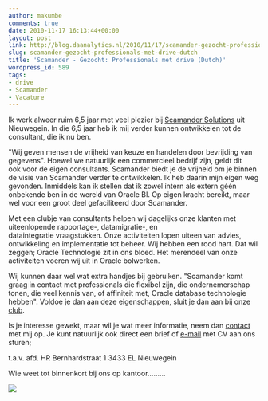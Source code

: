 ```yaml
---
author: makumbe
comments: true
date: 2010-11-17 16:13:44+00:00
layout: post
link: http://blog.daanalytics.nl/2010/11/17/scamander-gezocht-professionals-met-drive-dutch/
slug: scamander-gezocht-professionals-met-drive-dutch
title: 'Scamander - Gezocht: Professionals met drive (Dutch)'
wordpress_id: 589
tags:
- drive
- Scamander
- Vacature
---
```


Ik werk alweer ruim 6,5 jaar met veel plezier bij [Scamander Solutions](http://www.scamander.nl/) uit Nieuwegein. In die 6,5 jaar heb ik mij verder kunnen ontwikkelen tot de consultant, die ik nu ben.

"Wij geven mensen de vrijheid van keuze en handelen door bevrijding van gegevens". Hoewel we natuurlijk een commercieel bedrijf zijn, geldt dit ook voor de eigen consultants. Scamander biedt je de vrijheid om je binnen de visie van Scamander verder te ontwikkelen. Ik heb daarin mijn eigen weg gevonden. Inmiddels kan ik stellen dat ik zowel intern als extern géén onbekende ben in de wereld van Oracle BI. Op eigen kracht bereikt, maar wel voor een groot deel gefaciliteerd door Scamander.

Met een clubje van consultants helpen wij dagelijks onze klanten met uiteenlopende rapportage-, datamigratie-, en dataintegratie vraagstukken. Onze activiteiten lopen uiteen van advies, ontwikkeling en implementatie tot beheer. Wij hebben een rood hart. Dat wil zeggen; Oracle Technologie zit in ons bloed. Het merendeel van onze activiteiten voeren wij uit in Oracle bolwerken.

Wij kunnen daar wel wat extra handjes bij gebruiken. "Scamander komt graag in contact met professionals die flexibel zijn, die ondernemerschap tonen, die veel kennis van, of affiniteit met, Oracle database technologie hebben". Voldoe je dan aan deze eigenschappen, sluit je dan aan bij onze [club](http://www.scamander.nl/content/view/60/76/).

Is je interesse gewekt, maar wil je wat meer informatie, neem dan [contact](http://obibb.wordpress.com/contact-me/) met mij op. Je kunt natuurlijk ook direct een brief of [e-mail](mailto:jobs@scamander.com)[](http://obibb.files.wordpress.com/2010/11/kantoor.jpg) met CV aan ons sturen;

t.a.v. afd. HR
Bernhardstraat 1
3433 EL Nieuwegein

Wie weet tot binnenkort bij ons op kantoor.........

[![](http://obibb.files.wordpress.com/2010/11/kantoor.jpg?w=300)](http://obibb.files.wordpress.com/2010/11/kantoor.jpg)
